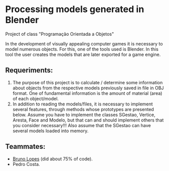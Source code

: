 # Processing models generated in Blender
Project of class "Programação Orientada a Objetos"


In the development of visually appealing computer games it is necessary to model numerous objects. For this, one of the tools
used is Blender. In this tool the user creates the models that are later exported
for a game engine.


## Requeriments:
1. The purpose of this project is to calculate / determine some information about objects
from the respective models previously saved in file in OBJ format. One of
fundamental information is the amount of material (area) of each object/model.
2. In addition to reading the models/files, it is necessary to implement several features,
through methods whose prototypes are presented below. Assume you have to
implement the classes SGestao, Vertice, Aresta, Face and Modelo, but that can and should
implement others that you consider necessary!!! Also assume that the SGestao can have several
models loaded into memory.


## Teammates:
- [Bruno Lopes](https://github.com/Brupes)  (did about 75% of code).
- Pedro Costa.
